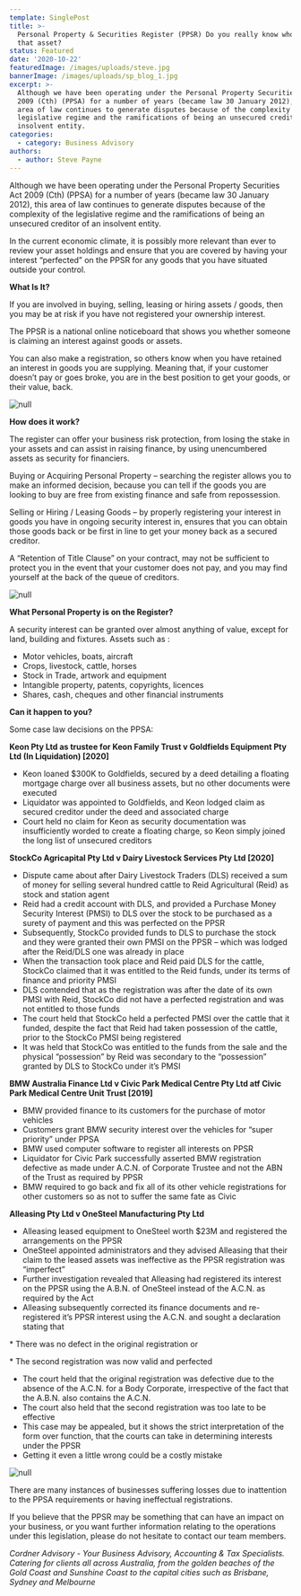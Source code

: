 ```yaml
---
template: SinglePost
title: >-
  Personal Property & Securities Register (PPSR) Do you really know who owns
  that asset? 
status: Featured
date: '2020-10-22'
featuredImage: /images/uploads/steve.jpg
bannerImage: /images/uploads/sp_blog_1.jpg
excerpt: >-
  Although we have been operating under the Personal Property Securities Act
  2009 (Cth) (PPSA) for a number of years (became law 30 January 2012), this
  area of law continues to generate disputes because of the complexity of the
  legislative regime and the ramifications of being an unsecured creditor of an
  insolvent entity.
categories:
  - category: Business Advisory
authors:
  - author: Steve Payne
---
```

Although we have been operating under the Personal Property Securities Act 2009 (Cth) (PPSA) for a number of years (became law 30 January 2012), this area of law continues to generate disputes because of the complexity of the legislative regime and the ramifications of being an unsecured creditor of an insolvent entity.

In the current economic climate, it is possibly more relevant than ever to review your asset holdings and ensure that you are covered by having your interest “perfected” on the PPSR for any goods that you have situated outside your control.

**What Is It?**

If you are involved in buying, selling, leasing or hiring assets / goods, then you may be at risk if you have not registered your ownership interest.

The PPSR is a national online noticeboard that shows you whether someone is claiming an interest against goods or assets.

You can also make a registration, so others know when you have retained an interest in goods you are supplying.  Meaning that, if your customer doesn’t pay or goes broke, you are in the best position to get your goods, or their value, back.

![null](/images/uploads/sp_blog_4.png)

**How does it work?**

The register can offer your business risk protection, from losing the stake in your assets and can assist in raising finance, by using unencumbered assets as security for financiers.

Buying or Acquiring Personal Property – searching the register allows you to make an informed decision, because you can tell if the goods you are looking to buy are free from existing finance and safe from repossession.

Selling or Hiring / Leasing Goods – by properly registering your interest in goods you have in ongoing security interest in, ensures that you can obtain those goods back or be first in line to get your money back as a secured creditor.

A “Retention of Title Clause” on your contract, may not be sufficient to protect you in the event that your customer does not pay, and you may find yourself at the back of the queue of creditors.

![null](/images/uploads/sp_blog_3.png)

**What Personal Property is on the Register?**

A security interest can be granted over almost anything of value, except for land, building and fixtures.  Assets such as :

* Motor vehicles, boats, aircraft
* Crops, livestock, cattle, horses
* Stock in Trade, artwork and equipment
* Intangible property, patents, copyrights, licences
* Shares, cash, cheques and other financial instruments 



**Can it happen to you?**

Some case law decisions on the PPSA:

**Keon Pty Ltd as trustee for Keon Family Trust v Goldfields Equipment Pty Ltd (In Liquidation) \[2020]**

* Keon loaned $300K to Goldfields, secured by a deed detailing a floating mortgage charge over all business assets, but no other documents were executed
* Liquidator was appointed to Goldfields, and Keon lodged claim as secured creditor under the deed and associated charge
* Court held no claim for Keon as security documentation was insufficiently worded to create a floating charge, so Keon simply joined the long list of unsecured creditors

**StockCo Agricapital Pty Ltd v Dairy Livestock Services Pty Ltd \[2020]**

* Dispute came about after Dairy Livestock Traders (DLS) received a sum of money for selling several hundred cattle to Reid Agricultural (Reid) as stock and station agent
* Reid had a credit account with DLS, and provided a Purchase Money Security Interest (PMSI) to DLS over the stock to be purchased as a surety of payment and this was perfected on the PPSR
* Subsequently, StockCo provided funds to DLS to purchase the stock and they were granted their own PMSI on the PPSR – which was lodged after the Reid/DLS one was already in place
* When the transaction took place and Reid paid DLS for the cattle, StockCo claimed that it was entitled to the Reid funds, under its terms of finance and priority PMSI
* DLS contended that as the registration was after the date of its own PMSI with Reid, StockCo did not have a perfected registration and was not entitled to those funds
* The court held that StockCo held a perfected PMSI over the cattle that it funded, despite the fact that Reid had taken possession of the cattle, prior to the StockCo PMSI being registered
* It was held that StockCo was entitled to the funds from the sale and the physical “possession” by Reid was secondary to the “possession” granted by DLS to StockCo under it’s PMSI

**BMW Australia Finance Ltd v Civic Park Medical Centre Pty Ltd atf Civic Park Medical Centre Unit Trust \[2019]**

* BMW provided finance to its customers for the purchase of motor vehicles
* Customers grant BMW security interest over the vehicles for “super priority” under PPSA
* BMW used computer software to register all interests on PPSR
* Liquidator for Civic Park successfully asserted BMW registration defective as made under A.C.N. of Corporate Trustee and not the ABN of the Trust as required by PPSR
* BMW required to go back and fix all of its other vehicle registrations for other customers so as not to suffer the same fate as Civic

**Alleasing Pty Ltd v OneSteel Manufacturing Pty Ltd**

* Alleasing leased equipment to OneSteel worth $23M and registered the arrangements on the PPSR
* OneSteel appointed administrators and they advised Alleasing that their claim to the leased assets was ineffective as the PPSR registration was “imperfect”
* Further investigation revealed that Alleasing had registered its interest on the PPSR using the A.B.N. of OneSteel instead of the A.C.N. as required by the Act
* Alleasing subsequently corrected its finance documents and re-registered it’s PPSR interest using the A.C.N. and sought a declaration stating that 

\* There was no defect in the original registration or

\* The second registration was now valid and perfected

* The court held that the original registration was defective due to the absence of the A.C.N. for a Body Corporate, irrespective of the fact that the A.B.N. also contains the A.C.N.
* The court also held that the second registration was too late to be effective
* This case may be appealed, but it shows the strict interpretation of the form over function, that the courts can take in determining interests under the PPSR
* Getting it even a little wrong could be a costly mistake

![null](/images/uploads/sp_blog_2.png)

There are many instances of businesses suffering losses due to inattention to the PPSA requirements or having ineffectual registrations.

If you believe that the PPSR may be something that can have an impact on your business, or you want further information relating to the operations under this legislation, please do not hesitate to contact our team members.

_Cordner Advisory - Your Business Advisory, Accounting & Tax Specialists. Catering for clients all across Australia, from the golden beaches of the Gold Coast and Sunshine Coast to the capital cities such as Brisbane, Sydney and Melbourne_
